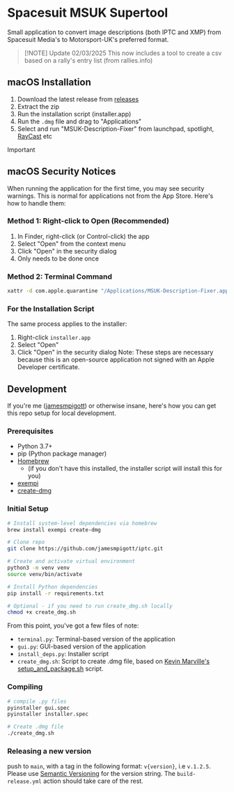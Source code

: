 # Spacesuit MSUK Supertool
Small application to convert image descriptions (both IPTC and XMP) from Spacesuit Media's to Motorsport-UK's preferred format.

> [!NOTE] Update 02/03/2025
> This now includes a tool to create a csv based on a rally's entry list (from rallies.info)

## macOS Installation
1. Download the latest release from [releases](https://github.com/jamesmpigott/iptc/releases)
2. Extract the zip
3. Run the installation script (installer.app)
4. Run the `.dmg` file and drag to "Applications"
5. Select and run "MSUK-Description-Fixer" from launchpad, spotlight, [RayCast](https://www.raycast.com/) etc

> [!IMPORTANT]
> ## macOS Security Notices
> When running the application for the first time, you may see security warnings. This is normal for applications not from the App Store. Here's how to handle them:
> ### Method 1: Right-click to Open (Recommended)
> 1. In Finder, right-click (or Control-click) the app
> 2. Select "Open" from the context menu
> 3. Click "Open" in the security dialog
> 4. Only needs to be done once
> ### Method 2: Terminal Command
> ```bash
> xattr -d com.apple.quarantine "/Applications/MSUK-Description-Fixer.app"
> ```
> ### For the Installation Script
> The same process applies to the installer:
> 1. Right-click `installer.app`
> 2. Select "Open"
> 3. Click "Open" in the security dialog
> Note: These steps are necessary because this is an open-source application not signed with an Apple Developer certificate.

## Development

If you're me ([jamesmpigott](https://github.com/jamesmpigott)) or otherwise insane, here's how you can get this repo setup for local development.

### Prerequisites
- Python 3.7+
- pip (Python package manager)
- [Homebrew](https://brew.sh/)
    - (if you don't have this installed, the installer script will install this for you)
- [exempi](https://formulae.brew.sh/formula/exempi)
- [create-dmg](https://formulae.brew.sh/formula/create-dmg)


### Initial Setup
```bash
# Install system-level dependencies via homebrew
brew install exempi create-dmg

# Clone repo
git clone https://github.com/jamesmpigott/iptc.git

# Create and activate virtual environment
python3 -m venv venv
source venv/bin/activate

# Install Python dependencies
pip install -r requirements.txt

# Optional - if you need to run create_dmg.sh locally
chmod +x create_dmg.sh
```

From this point, you've got a few files of note:
- `terminal.py`: Terminal-based version of the application
- `gui.py`: GUI-based version of the application
- `install_deps.py`: Installer script
- `create_dmg.sh`: Script to create .dmg file, based on [Kevin Marville's setup_and_package.sh](https://gist.github.com/Kvnbbg/84871ae4d642c2dd896e0423471b1b52#file-setup_and_package-sh) script.

### Compiling
```bash
# compile .py files
pyinstaller gui.spec 
pyinstaller installer.spec

# Create .dmg file
./create_dmg.sh
```

### Releasing a new version
push to `main`, with a tag in the following format: `v{version}`, i.e `v.1.2.5`. Please use [Semantic Versioning](https://semver.org/) for the version string.
The `build-release.yml` action should take care of the rest.

